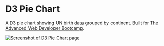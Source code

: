 # D3 Pie Chart

A D3 pie chart showing UN birth data grouped by continent. Built for [The Advanced Web Developer Bootcamp](https://www.udemy.com/the-advanced-web-developer-bootcamp/).

[![Screenshot of D3 Pie Chart page](https://res.cloudinary.com/gerhynes/image/upload/v1519325548/Screenshot-2018-2-22_D3_Pie_Chart_vlfa8w.png)](https://gk-hynes.github.io/d3-pie-chart/)
